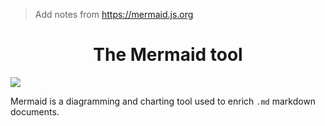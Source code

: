 > Add notes from https://mermaid.js.org

<h1 align="center">The Mermaid tool</h1>

![](https://github.blog/wp-content/uploads/2022/02/mvp2.png?fit=1200%2C630)

Mermaid is a diagramming and charting tool used to enrich `.md` markdown documents.
